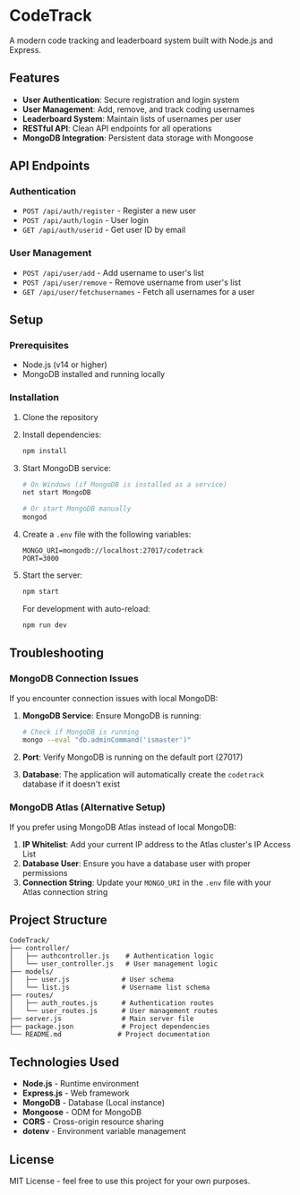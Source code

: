 # CodeTrack

A modern code tracking and leaderboard system built with Node.js and Express.

## Features

- **User Authentication**: Secure registration and login system
- **User Management**: Add, remove, and track coding usernames
- **Leaderboard System**: Maintain lists of usernames per user
- **RESTful API**: Clean API endpoints for all operations
- **MongoDB Integration**: Persistent data storage with Mongoose

## API Endpoints

### Authentication
- `POST /api/auth/register` - Register a new user
- `POST /api/auth/login` - User login
- `GET /api/auth/userid` - Get user ID by email

### User Management
- `POST /api/user/add` - Add username to user's list
- `POST /api/user/remove` - Remove username from user's list
- `GET /api/user/fetchusernames` - Fetch all usernames for a user

## Setup

### Prerequisites
- Node.js (v14 or higher)
- MongoDB installed and running locally

### Installation

1. Clone the repository
2. Install dependencies:
   ```bash
   npm install
   ```

3. Start MongoDB service:
   ```bash
   # On Windows (if MongoDB is installed as a service)
   net start MongoDB
   
   # Or start MongoDB manually
   mongod
   ```

4. Create a `.env` file with the following variables:
   ```
   MONGO_URI=mongodb://localhost:27017/codetrack
   PORT=3000
   ```

5. Start the server:
   ```bash
   npm start
   ```

   For development with auto-reload:
   ```bash
   npm run dev
   ```

## Troubleshooting

### MongoDB Connection Issues

If you encounter connection issues with local MongoDB:

1. **MongoDB Service**: Ensure MongoDB is running:
   ```bash
   # Check if MongoDB is running
   mongo --eval "db.adminCommand('ismaster')"
   ```

2. **Port**: Verify MongoDB is running on the default port (27017)

3. **Database**: The application will automatically create the `codetrack` database if it doesn't exist

### MongoDB Atlas (Alternative Setup)

If you prefer using MongoDB Atlas instead of local MongoDB:

1. **IP Whitelist**: Add your current IP address to the Atlas cluster's IP Access List
2. **Database User**: Ensure you have a database user with proper permissions
3. **Connection String**: Update your `MONGO_URI` in the `.env` file with your Atlas connection string

## Project Structure

```
CodeTrack/
├── controller/
│   ├── authcontroller.js    # Authentication logic
│   └── user_controller.js   # User management logic
├── models/
│   ├── user.js             # User schema
│   └── list.js             # Username list schema
├── routes/
│   ├── auth_routes.js      # Authentication routes
│   └── user_routes.js      # User management routes
├── server.js               # Main server file
├── package.json            # Project dependencies
└── README.md              # Project documentation
```

## Technologies Used

- **Node.js** - Runtime environment
- **Express.js** - Web framework
- **MongoDB** - Database (Local instance)
- **Mongoose** - ODM for MongoDB
- **CORS** - Cross-origin resource sharing
- **dotenv** - Environment variable management

## License

MIT License - feel free to use this project for your own purposes.
